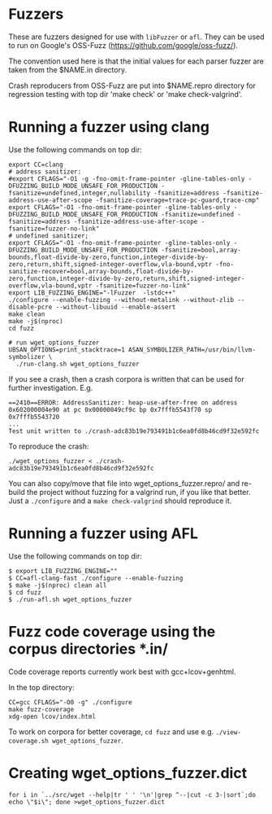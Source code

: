 # Fuzzers

These are fuzzers designed for use with `libFuzzer` or `afl`. They can
be used to run on Google's OSS-Fuzz (https://github.com/google/oss-fuzz/).

The convention used here is that the initial values for each parser fuzzer
are taken from the $NAME.in directory.

Crash reproducers from OSS-Fuzz are put into $NAME.repro directory for
regression testing with top dir 'make check' or 'make check-valgrind'.


# Running a fuzzer using clang

Use the following commands on top dir:
```
export CC=clang
# address sanitizer:
#export CFLAGS="-O1 -g -fno-omit-frame-pointer -gline-tables-only -DFUZZING_BUILD_MODE_UNSAFE_FOR_PRODUCTION -fsanitize=undefined,integer,nullability -fsanitize=address -fsanitize-address-use-after-scope -fsanitize-coverage=trace-pc-guard,trace-cmp"
export CFLAGS="-O1 -fno-omit-frame-pointer -gline-tables-only -DFUZZING_BUILD_MODE_UNSAFE_FOR_PRODUCTION -fsanitize=undefined -fsanitize=address -fsanitize-address-use-after-scope -fsanitize=fuzzer-no-link"
# undefined sanitizer;
export CFLAGS="-O1 -fno-omit-frame-pointer -gline-tables-only -DFUZZING_BUILD_MODE_UNSAFE_FOR_PRODUCTION -fsanitize=bool,array-bounds,float-divide-by-zero,function,integer-divide-by-zero,return,shift,signed-integer-overflow,vla-bound,vptr -fno-sanitize-recover=bool,array-bounds,float-divide-by-zero,function,integer-divide-by-zero,return,shift,signed-integer-overflow,vla-bound,vptr -fsanitize=fuzzer-no-link"
export LIB_FUZZING_ENGINE="-lFuzzer  -lstdc++"
./configure --enable-fuzzing --without-metalink --without-zlib --disable-pcre --without-libuuid --enable-assert
make clean
make -j$(nproc)
cd fuzz

# run wget_options_fuzzer
UBSAN_OPTIONS=print_stacktrace=1 ASAN_SYMBOLIZER_PATH=/usr/bin/llvm-symbolizer \
  ./run-clang.sh wget_options_fuzzer
```

If you see a crash, then a crash corpora is written that can be used for further
investigation. E.g.
```
==2410==ERROR: AddressSanitizer: heap-use-after-free on address 0x602000004e90 at pc 0x00000049cf9c bp 0x7fffb5543f70 sp 0x7fffb5543720
...
Test unit written to ./crash-adc83b19e793491b1c6ea0fd8b46cd9f32e592fc
```

To reproduce the crash:
```
./wget_options_fuzzer < ./crash-adc83b19e793491b1c6ea0fd8b46cd9f32e592fc
```

You can also copy/move that file into wget_options_fuzzer.repro/
and re-build the project without fuzzing for a valgrind run, if you like that better.
Just a `./configure` and a `make check-valgrind` should reproduce it.


# Running a fuzzer using AFL

Use the following commands on top dir:

```
$ export LIB_FUZZING_ENGINE=""
$ CC=afl-clang-fast ./configure --enable-fuzzing
$ make -j$(nproc) clean all
$ cd fuzz
$ ./run-afl.sh wget_options_fuzzer
```

# Fuzz code coverage using the corpus directories *.in/

Code coverage reports currently work best with gcc+lcov+genhtml.

In the top directory:
```
CC=gcc CFLAGS="-O0 -g" ./configure
make fuzz-coverage
xdg-open lcov/index.html
```

To work on corpora for better coverage, `cd fuzz` and use e.g.
`./view-coverage.sh wget_options_fuzzer`.


# Creating wget_options_fuzzer.dict

```
for i in `../src/wget --help|tr ' ' '\n'|grep ^--|cut -c 3-|sort`;do echo \"$i\"; done >wget_options_fuzzer.dict
```
